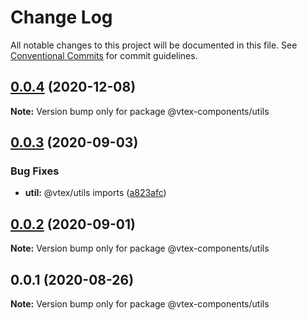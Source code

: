 # Change Log

All notable changes to this project will be documented in this file.
See [Conventional Commits](https://conventionalcommits.org) for commit guidelines.

## [0.0.4](https://github.com/vtex/onda/compare/@vtex-components/utils@0.0.3...@vtex-components/utils@0.0.4) (2020-12-08)

**Note:** Version bump only for package @vtex-components/utils





## [0.0.3](https://github.com/vtex/onda/compare/@vtex-components/utils@0.0.2...@vtex-components/utils@0.0.3) (2020-09-03)


### Bug Fixes

* **util:** @vtex/utils imports ([a823afc](https://github.com/vtex/onda/commit/a823afcc07caff053d784ebd083d12a0d9952680))





## [0.0.2](https://github.com/vtex/onda/compare/@vtex-components/utils@0.0.1...@vtex-components/utils@0.0.2) (2020-09-01)

**Note:** Version bump only for package @vtex-components/utils





## 0.0.1 (2020-08-26)

**Note:** Version bump only for package @vtex-components/utils
